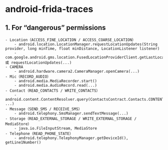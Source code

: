 # android-frida-traces
## 1. For **“dangerous” permissions**
    - Location（ACCESS_FINE_LOCATION / ACCESS_COARSE_LOCATION）
        - android.location.LocationManager.requestLocationUpdates(String provider, long minTime, float minDistance, LocationListener listener)
        - com.google.android.gms.location.FusedLocationProviderClient.getLastLocation() 或 requestLocationUpdates(...)
    - CAMERA
        - android.hardware.camera2.CameraManager.openCamera(...)
    - Mic（RECORD_AUDIO）
        - android.media.MediaRecorder.start()
        - android.media.AudioRecord.read(...)
    - Contact（READ_CONTACTS / WRITE_CONTACTS）
        - android.content.ContentResolver.query(ContactsContract.Contacts.CONTENT_URI, ...)
    - Message（SEND_SMS / RECEIVE_SMS）
        - android.telephony.SmsManager.sendTextMessage(...)
    - Storage（READ_EXTERNAL_STORAGE / WRITE_EXTERNAL_STORAGE / MediaStore）
        - java.io.FileInputStream, MediaStore
    - Telephone（READ_PHONE_STATE）
        - android.telephony.TelephonyManager.getDeviceId(), getLine1Number()
